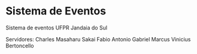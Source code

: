 # Sistema de Eventos
Sistema de eventos UFPR Jandaia do Sul

Servidores:
Charles Masaharu Sakai
Fabio Antonio Gabriel
Marcus Vinicius Bertoncello
